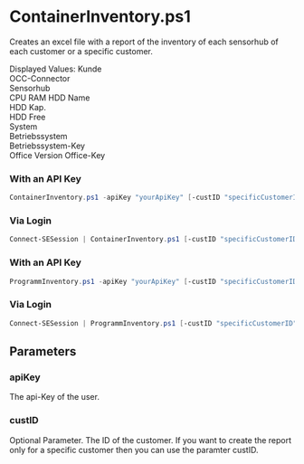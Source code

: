 # ContainerInventory.ps1

Creates an excel file with a report of the inventory of each sensorhub of each customer or a specific customer.

Displayed Values:
Kunde	
OCC-Connector	
Sensorhub	
CPU	
RAM	
HDD Name	
HDD Kap.	
HDD Free	
System	
Betriebssystem	
Betriebssystem-Key	
Office Version
Office-Key

### With an API Key
```powershell
ContainerInventory.ps1 -apiKey "yourApiKey" [-custID "specificCustomerID"]
```

### Via Login
```powershell
Connect-SESession | ContainerInventory.ps1 [-custID "specificCustomerID"]
```

### With an API Key
```powershell
ProgrammInventory.ps1 -apiKey "yourApiKey" [-custID "specificCustomerID"]
```

### Via Login
```powershell
Connect-SESession | ProgrammInventory.ps1 [-custID "specificCustomerID"]
```

## Parameters

### apiKey
The api-Key of the user.

### custID
Optional Parameter. The ID of the customer. If you want to create the report only for a specific customer then you can use the paramter custID.
